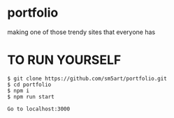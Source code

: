 # portfolio
making one of those trendy sites that everyone has


# TO RUN YOURSELF
```
$ git clone https://github.com/sm5art/portfolio.git
$ cd portfolio
$ npm i
$ npm run start

Go to localhost:3000
```